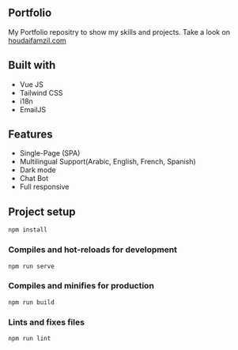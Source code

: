 ## Portfolio

My Portfolio repositry to show my skills and projects.
Take a look on [houdaifamzil.com](https://www.houdaifamzil.com)

## Built with

- Vue JS
- Tailwind CSS
- i18n
- EmailJS

## Features

- Single-Page (SPA)
- Multilingual Support(Arabic, English, French, Spanish)
- Dark mode
- Chat Bot
- Full responsive

## Project setup
```
npm install
```

### Compiles and hot-reloads for development
```
npm run serve
```

### Compiles and minifies for production
```
npm run build
```

### Lints and fixes files
```
npm run lint
```
